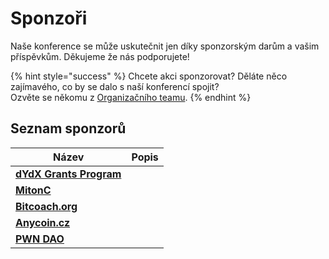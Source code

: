 # Sponzoři

Naše konference se může uskutečnit jen díky sponzorským darům a vašim příspěvkům. Děkujeme že nás podporujete!

{% hint style="success" %}
Chcete akci sponzorovat? Děláte něco zajímavého, co by se dalo s naší konferencí spojit?\
Ozvěte se někomu z [Organizačního teamu](organizacni-team/).
{% endhint %}

## Seznam sponzorů

| Název                                                      | Popis |
| ---------------------------------------------------------- | ----- |
| [**dYdX Grants Program**](https://twitter.com/dydx_grants) |       |
| [**MitonC**](https://twitter.com/mitoncfund)               |       |
| [**Bitcoach.org**](https://twitter.com/BitC0ach)           |       |
| [**Anycoin.cz**](https://twitter.com/anycoin_cz)           |       |
| [**PWN DAO**](https://twitter.com/pwndao)                  |       |


